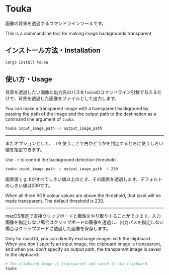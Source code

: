 # Touka

画像の背景を透過するコマンドラインツールです。

This is a commandline tool for making image backgrounds transparent.

## インストール方法・Installation

```bash
cargo install touka
```

## 使い方・Usage

背景を透過したい画像と出力先のパスを`touka`のコマンドライン引数で与えるだけで、背景を透過した画像をファイルとして出力します。

You can make a transparent image with a transparent background by passing the path of the image and the output path to the destination as a command line argument of `touka`.

```bash
touka input_image_path -o output_image_path
```

---

またオプションとして、`-t`を使うことで白かどうかを判定するときに使うしきい値を指定できます。

Use `-t` to control the background detection threshold.

```bash
touka input_image_path -o output_image_path -t 250
```

画素値 r, g, bがすべてしきい値以上のとき、その画素を透過します。デフォルトのしきい値は230です。

When all three RGB colour values are above the threshold, that pixel will be
made transparent. The default threshold is 230.

---

macOS限定で直接クリップボードと画像をやり取りすることができます。入力画像を指定しない場合はクリップボードの画像を透過し、出力パスを指定しない場合はクリップボードに透過した画像を保存します。

Only for macOS, you can directly exchange images with the clipboard. When you don't specify an input image, the clipboard image is transparent, and when you don't specify an output path, the transparent image is saved to the clipboard.

```bash
# The clipboard image is transparent and saved to the clipboard.
touka
```

